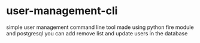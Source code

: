# user-management-cli
simple user management command line tool made using python fire module and postgresql
you can add remove list and update users in the database 
